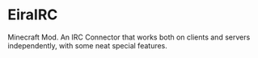 EiraIRC
=======

Minecraft Mod. An IRC Connector that works both on clients and servers independently, with some neat special features.
